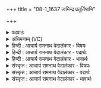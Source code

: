 +++
title = "08-1_1637 त्वमिन्द्र प्रतूर्तिष्वभि"

+++
<details><summary>पदपाठः</summary>

त्व꣢म्। इ꣣न्द्र। प्र꣡तू꣢꣯र्तिषु। प्र। तू꣣र्तिषु। अभि꣢। वि꣡श्वाः꣢। अ꣣सि। स्पृ꣡धः꣢꣯। अ꣣शस्तिहा꣢। अ꣣शस्ति। हा꣢। ज꣣निता꣢। वृ꣣त्रतूः꣢। वृ꣣त्र। तूः꣢। अ꣣सि। त्व꣡म्। तू꣣र्य। तरुष्यतः꣢। १६३७।
</details>

<details><summary>अधिमन्त्रम् (VC)</summary>

- इन्द्रः
- नृमेध आङ्गिरसः
- बार्हतः प्रगाथः (विषमा बृहती, समा सतोबृहती)
- मध्यमः
</details>

<details><summary>हिन्दी : आचार्य रामनाथ वेदालंकार - विषयः</summary>

प्रथम ऋचा की व्याख्या पूर्वार्चिक में ३११ क्रमाङ्क पर परमात्मा और राजा के विषय में की जा चुकी है,यहाँ परमात्मा और जीवात्मा को सम्बोधन किया जा रहा है।
</details>

<details><summary>हिन्दी : आचार्य रामनाथ वेदालंकार - पदार्थः</summary>

पदार्थान्वय -  हे(इन्द्र)विघ्नों को दूर करनेवाले परमात्मन् वा जीवात्मन्!तुम(प्रतूर्तिषु)वेगवाले देवासुरसङ्ग्रामों में(विश्वाः)सब(स्पृधः)प्रतिस्पर्धा करनेवाली काम,क्रोध आदि की सेनाओं को(अभि असि)परास्त कर देते हो। तुम(अशस्तिहा)अप्रशस्तियों को मारनेवाले, (जनिता)प्रशस्ति कारक श्रेष्ठ गुणों तथा कर्मों को जन्म देनेवाले और(वृत्रतूः)पापों की हिंसा करनेवाले(असि)हो।(त्वम्)तुम(तरुष्यतः)हिंसकों को(तूर्य)विनष्ट करो ॥१॥
</details>

<details><summary>हिन्दी : आचार्य रामनाथ वेदालंकार - भावार्थः</summary>

भावार्थ -  मनुष्यों को योग्य है कि परमात्मा से प्रार्थना करके और अपने अन्तरात्मा को उद्बोधन देकर सभी आन्तरिक और बाह्य शत्रुओं को जीतकर अपने उन्नति के मार्ग को निष्कण्टक करें ॥१॥
</details>

<details><summary>संस्कृत : आचार्य रामनाथ वेदालंकार - विषयः</summary>

तत्र प्रथमा ऋक् पूर्वार्चिके ३११ क्रमाङ्के परमात्मनृपत्योर्विषये व्याख्याता। अत्र परमात्मा जीवात्मा च सम्बोध्यते।
</details>

<details><summary>संस्कृत : आचार्य रामनाथ वेदालंकार - पदार्थः</summary>

पदार्थान्वय -  हे(इन्द्र)विघ्नविदारक परमात्मन् जीवात्मन् वा!त्वम्(प्रतूर्तिषु)सत्वरेषु देवासुरसंग्रामेषु(विश्वाः)समस्ताः(स्पृधः)प्रतिस्पर्धिनीः कामक्रोधादीनां सेनाः(अभि असि)अभिभवसि,पराजयसे। त्वम्(अशस्तिहा)अप्रशस्तीनां हन्ता, (जनिता)प्रशस्तिहेतूनां सद्गुणकर्मणां जनयिता, (वृत्रतूः)वृत्राणि पापानि तूर्वति हिनस्ति यस्तथाविधश्च(असि)वर्तसे।(त्वम्)परमात्मा जीवात्मा वा(तरुष्यतः)हिंसकान्।[तरुष्यतिः हन्तिकर्मा। निरु० ५।२।] (तूर्य)विनाशय ॥१॥२
</details>

<details><summary>संस्कृत : आचार्य रामनाथ वेदालंकार - भावार्थः</summary>

भावार्थ -  परमात्मानं प्रार्थयित्वा स्वान्तरात्मानं च प्रोद्बोध्य मनुष्यः सर्वानप्यान्तरान् बाह्यांश्च शत्रून् विजित्य स्वोन्नतिमार्गं निष्कण्टकं कर्तुमर्हति ॥१॥
</details>